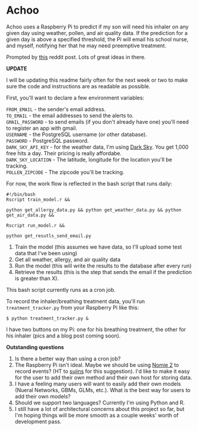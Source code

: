 # Achoo
Achoo uses a Raspberry Pi to predict if my son will need his inhaler on any given day using weather, pollen, and air quality data. If the prediction for a given day is above a specified threshold, the Pi will email his school nurse, and myself, notifying her that he may need preemptive treatment.

Prompted by [this](https://www.reddit.com/r/Python/comments/70udwq/what_routine_tasks_do_you_automate_with_programs/) reddit post. Lots of great ideas in there.

**UPDATE**

I will be updating this readme fairly often for the next week or two to make sure the code and instructions are as readable as possible.

First, you'll want to declare a few environment variables:

`FROM_EMAIL` - the sender's email address.<br/>
`TO_EMAIL` - the email addresses to send the alerts to.<br/>
`GMAIL_PASSWORD` - to send emails (if you don't already have one) you'll need to register an app with gmail.<br/>
`USERNAME` - the PostgreSQL username (or other database).<br/>
`PASSWORD` - PostgreSQL password.<br/>
`DARK_SKY_API_KEY` - for the weather data, I'm using [Dark Sky](https://darksky.net/dev). You get 1,000 free hits a day. Their pricing is really affordabe.<br/>
`DARK_SKY_LOCATION` - The latitude, longitude for the location you'll be tracking. <br/>
`POLLEN_ZIPCODE` - The zipcode you'll be tracking.<br/>

For now, the work flow is reflected in the bash script that runs daily:

```
#!/bin/bash
Rscript train_model.r &&

python get_allergy_data.py && python get_weather_data.py && python get_air_data.py &&

Rscript run_model.r &&

python get_resutls_send_email.py
```

1) Train the model (this assumes we have data, so I'll upload some test data that I've been using)
2) Get all weather, allergy, and air quality data
3) Run the model (this will write the results to the database after every run)
4) Retrieve the results (this is the step that sends the email if the prediction is greater than X).

This bash script currently runs as a cron job.

To record the inhaler/breathing treatment data, you'll run `treatment_tracker.py` from your Raspberry Pi like this:

```
$ python treatment_tracker.py &
```

I have two buttons on my Pi: one for his breathing treatment, the other for his inhaler (pics and a blog post coming soon).


**Outstanding questions**

1) Is there a better way than using a cron job?<br/>
2) The Raspberry Pi isn't ideal. Maybe we should be using [Nomie 2](https://itunes.apple.com/us/app/nomie-2/id1190618299?mt=8) to record events? (HT to [sujins](https://www.reddit.com/user/sujins) for this suggestion). I'd like to make it easy for the user to add their own method and their own host for storing data.<br/>
3) I have a feeling many users will want to easily add their own models (Nueral Networks, GBMs, GLMs, etc.). What is the best way for users to add their own models?<br/>
4) Should we support two languages? Currently I'm using Python and R.<br/>
5) I still have a lot of architectural concerns about this project so far, but I'm hoping things will be more smooth as a couple weeks' worth of development pass.<br/>
